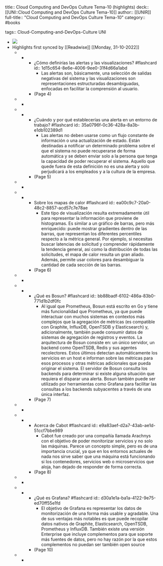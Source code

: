 title:: Cloud Computing and DevOps Culture Tema-10 (highlights)
deck:: [[UNI::Cloud Computing and DevOps Culture Tema-10]]
author:: [[UNIR]]
full-title:: "Cloud Computing and DevOps Culture Tema-10"
category:: #books

tags:: Cloud-Computing-and-DevOps-Culture UNI

- ![](https://readwise-assets.s3.amazonaws.com/media/uploaded_book_covers/profile_22942/50d861c7-ab8d-47b1-9775-08a7c1456145.jpg)
- Highlights first synced by [[Readwise]] [[Monday, 31-10-2022]]
	- -
		- ¿Cómo definirías las alertas y las visualizaciones? #flashcard
		  id:: 1d15c654-8e6e-4006-9ee0-31f4d66a1abd
			- Las alertas son, básicamente,  una  selección  de  salidas  negativas  del  sistema  y  las  visualizaciones son  representaciones  estructuradas  desambiguadas,  enfocadas  en  facilitar  la comprensión al usuario.
		- (Page 4)
	- -
	- -
		- ¿Cuándo y por qué establecerías una alerta en un entorno de trabajo? #flashcard
		  id:: 35a0796f-0c36-428a-8a3b-e1db102389d1
			- Las  alertas  no  deben  usarse  como  un  flujo  constante  de  información  o  una actualización  de  estado.  Están  destinadas  a  notificar  un  determinado  problema sobre el que el sistema no puede recuperarse de forma automática y se deben enviar solo a la persona que tenga la capacidad de poder recuperar el sistema. Aquello que quede fuera de esta definición no es una alerta y solo perjudicará a los empleados y a la cultura de la empresa.
		- (Page 5)
	- -
	- -
		- Sobre los mapas de calor #flashcard
		  id:: ea00c9c7-20a0-48c2-8857-acd57c7e78ae
			- Este  tipo  de  visualización  resulta  extremadamente  útil  para  representar la información que proviene de histogramas. Es similar a un gráfico de barras, pero más enriquecido:  puede  mostrar  gradientes  dentro  de  las  barras,  que  representan  los diferentes percentiles respecto a la métrica general. Por ejemplo, si necesitas buscar latencias de solicitud y comprender rápidamente la tendencia general, así como la distribución  de  todas  las  solicitudes,  el  mapa  de  calor  resulta  un  gran  aliado. Además, permite usar colores para desambiguar la cantidad de cada sección de las barras.
		- (Page 6)
	- -
	- -
		- ¿Qué es Bosun? #flashcard
		  id:: bb88badf-6102-486a-83b0-771d1b2df0fc
			- Al  igual  que  Prometheus,  Bosun  está  escrito  en  Go  y  tiene  más  funcionalidad  que Prometheus,  ya  que  puede  interactuar  con  muchos  sistemas  en  contextos  más complejos  que  la  agregación  de  métricas  (es  compatible  con  Graphite,  InfluxDB, OpenTSDB  y  Elasticsearch)  y,  adicionalmente,  también  puede  consumir  datos  de sistemas de agregación de registros y eventos. La arquitectura de Bosun consiste en: un  único  servidor,  un  backend  como  OpenTSDB,  Redis  y  sus  agentes  recolectores. Estos últimos detectan automáticamente los servicios en un host e informan sobre las métricas para esos procesos y otras métricas adicionales que pueda originar el sistema. El servidor de Bosun consulta los backends para determinar si existe alguna situación que requiera el disparar una alerta. Bosun también puede ser utilizado por herramientas como Grafana para facilitar las consultas a los backends subyacentes a través de una única interfaz.
		- (Page 7)
	- -
	- -
		- Acerca de Cabot #flashcard
		  id:: e9a83aef-d2a7-43ab-ae1d-51ccf7bbe989
			- Cabot  fue  creado  por  una  compañía  llamada  Arachnys  con  el  objetivo  de  poder monitorizar servicios y no solo las máquinas. Parece un concepto simple, pero es de una importancia crucial, ya que en los entornos actuales de nada nos sirve saber que una máquina está funcionando si los contenedores, servicios web o microservicios que aloja, han dejado de responder de forma correcta.
		- (Page 8)
	- -
	- -
		- ¿Qué es Grafana? #flashcard
		  id:: d30a1e1a-ba1a-4122-9e75-ed70ff55e1fd
			- El objetivo de Grafana es representar los datos de monitorización de una forma más usable y agradable. Una de sus ventajas más notables es que puede recopilar datos nativos  de  Graphite,  Elasticsearch,  OpenTSDB,  Prometheus  y  InfluxDB.  También existe  una  versión  Enterprise  que  incluye  complementos  para  que  soporte  más fuentes de datos, pero no hay razón por la que estos complementos no puedan ser también open source
		- (Page 10)
	- -